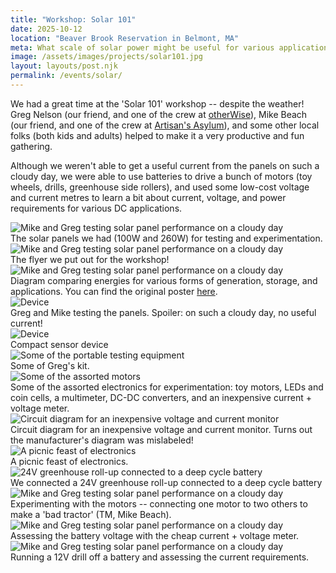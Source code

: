 ```yaml
---
title: "Workshop: Solar 101"
date: 2025-10-12
location: "Beaver Brook Reservation in Belmont, MA"
meta: What scale of solar power might be useful for various applications?
image: /assets/images/projects/solar101.jpg
layout: layouts/post.njk
permalink: /events/solar/
---
```


We had a great time at the 'Solar 101' workshop -- despite the weather! Greg Nelson (our friend, and one of the crew at [otherWise](https://otherwise.one/)), Mike Beach (our friend, and one of the crew at [Artisan's Asylum](https://www.artisansasylum.com/)), and some other local folks (both kids and adults) helped to make it a very productive and fun gathering.


Although we weren't able to get a useful current from the panels on such a cloudy day, we were able to use batteries to drive a bunch of motors (toy wheels, drills, greenhouse side rollers), and used some low-cost voltage and current metres to learn a bit about current, voltage, and power requirements for various DC applications. 


<div class="float-figure float-left">
  <img src="/assets/images/solar/solar_panel_examples.jpeg" alt="Mike and Greg testing solar panel performance on a cloudy day">
  <div class="float-caption">The solar panels we had (100W and 260W) for testing and experimentation.</div>
</div>

<div class="float-figure float-left">
  <img src="/assets/images/solar/solar_workshop_ad.jpeg" alt="Mike and Greg testing solar panel performance on a cloudy day">
  <div class="float-caption">The flyer we put out for the workshop!</div>
</div>

<div class="float-figure float-left">
  <img src="/assets/images/solar/energies_compared.png" alt="Mike and Greg testing solar panel performance on a cloudy day">
  <div class="float-caption">Diagram comparing energies for various forms of generation, storage, and applications. You can find the original poster <a href="/assets/images/solar/energies_compared.png">here</a>. </div>
</div>

 <div class="float-figure float-right float-small">
    <img src="/assets/images/solar/solar_testing.jpg" alt="Device">
    <div class="float-caption">Greg and Mike testing the panels. Spoiler: on such a cloudy day, no useful current!</div>
  </div>
  
  <div class="float-figure float-right float-small">
    <img src="/assets/images/projects/solar101.jpg" alt="Device">
    <div class="float-caption">Compact sensor device</div>
  </div>
 

<div class="float-figure float-right">
  <img src="/assets/images/solar/new1/IMG_1349.jpg" alt="Some of the portable testing equipment">
  <div class="float-caption">Some of Greg's kit.</div>
</div>

 
<div class="float-figure float-right">
  <img src="/assets/images/solar/new1/IMG_1316.jpg" alt="Some of the assorted motors">
  <div class="float-caption">Some of the assorted electronics for experimentation:  toy motors, LEDs and coin cells, a multimeter, DC-DC converters, and an inexpensive current + voltage meter.</div>
</div>

<div class="float-figure float-left">
  <img src="/assets/images/solar/new1/IMG_1320.jpg" alt="Circuit diagram for an inexpensive voltage and current monitor">
  <div class="float-caption">Circuit diagram for an inexpensive voltage and current monitor. Turns out the manufacturer's diagram was mislabeled!</div>
</div>

<div class="float-figure float-right">
  <img src="/assets/images/solar/new1/IMG_1336.jpg" alt="A picnic feast of electronics">
  <div class="float-caption">A picnic feast of electronics.</div>
</div>

<div class="float-figure float-left">
  <img src="/assets/images/solar/new1/IMG_1341.jpg" alt="24V greenhouse roll-up connected to a deep cycle battery">
  <div class="float-caption">We connected a 24V greenhouse roll-up connected to a deep cycle battery</div>
</div>

<div class="float-figure float-left">
  <img src="/assets/images/solar/motors.jpg" alt="Mike and Greg testing solar panel performance on a cloudy day">
  <div class="float-caption">Experimenting with the motors -- connecting one motor to two others to make a 'bad tractor' (TM, Mike Beach).</div>
</div>

<div class="float-figure float-left">
  <img src="/assets/images/solar/current_voltage.jpg" alt="Mike and Greg testing solar panel performance on a cloudy day">
  <div class="float-caption">Assessing the battery voltage with the cheap current + voltage meter.</div>
</div>

<div class="float-figure float-left">
  <img src="/assets/images/solar/drill.jpg" alt="Mike and Greg testing solar panel performance on a cloudy day">
  <div class="float-caption">Running a 12V drill off a battery and assessing the current requirements.</div>
</div>






